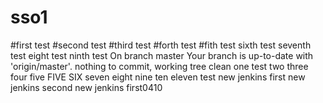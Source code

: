 # sso1
#first test
#second test
#third test
#forth test
#fith test
sixth test
seventh test
eight test
ninth test
On branch master
Your branch is up-to-date with 'origin/master'.
nothing to commit, working tree clean
one test
two
three
four
five
FIVE
SIX
seven
eight
nine
ten
eleven
test new jenkins
first new jenkins
second new jenkins
first0410
